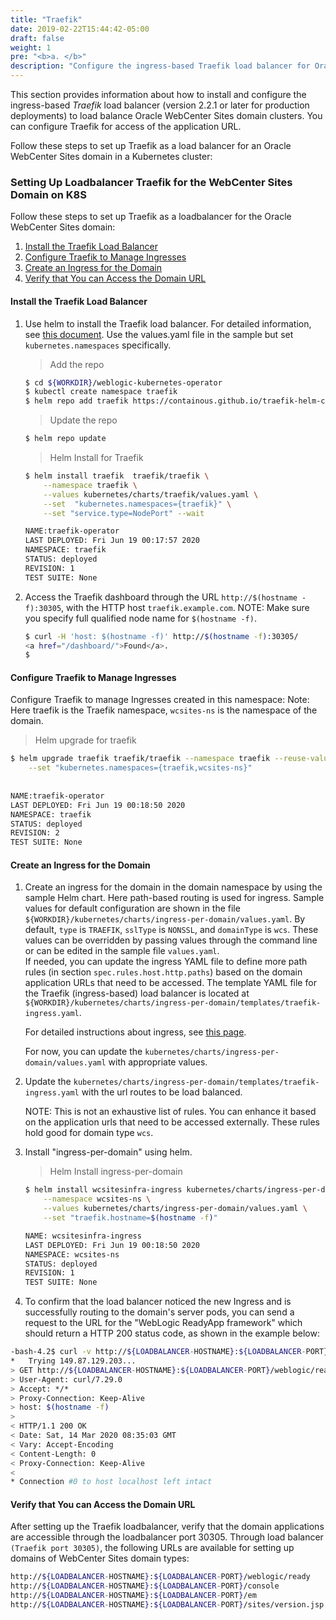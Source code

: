 ```yaml
---
title: "Traefik"
date: 2019-02-22T15:44:42-05:00
draft: false
weight: 1
pre: "<b>a. </b>"
description: "Configure the ingress-based Traefik load balancer for Oracle WebCenter Sites domains."
---
```


This section provides information about how to install and configure the ingress-based *Traefik* load balancer (version 2.2.1 or later for production deployments) to load balance Oracle WebCenter Sites domain clusters. You can configure Traefik for access of the application URL.

Follow these steps to set up Traefik as a load balancer for an Oracle WebCenter Sites domain in a Kubernetes cluster:

### Setting Up Loadbalancer Traefik for the WebCenter Sites Domain on K8S

 Follow these steps to set up Traefik as a loadbalancer for the Oracle WebCenter Sites domain:


1. [Install the Traefik Load Balancer](#install-the-traefik-load-balancer)
2. [Configure Traefik to Manage Ingresses](#configure-traefik-to-manage-ingresses)
3. [Create an Ingress for the Domain](#create-an-ingress-for-the-domain)
2. [Verify that You can Access the Domain URL](#verify-that-you-can-access-the-domain-url)


#### Install the Traefik Load Balancer

1. Use helm to install the Traefik load balancer. For detailed information, see [this document](https://github.com/oracle/weblogic-kubernetes-operator/blob/master/kubernetes/samples/charts/traefik/README.md).
Use the values.yaml file in the sample but set `kubernetes.namespaces` specifically.

    > Add the repo
    ```bash
	$ cd ${WORKDIR}/weblogic-kubernetes-operator
 	$ kubectl create namespace traefik
 	$ helm repo add traefik https://containous.github.io/traefik-helm-chart
    ```
    
    > Update the repo
    ```bash
	$ helm repo update
    ```

    > Helm Install for Traefik

    ```bash
    $ helm install traefik  traefik/traefik \
        --namespace traefik \
        --values kubernetes/charts/traefik/values.yaml \
        --set  "kubernetes.namespaces={traefik}" \
        --set "service.type=NodePort" --wait 

    NAME:traefik-operator
	LAST DEPLOYED: Fri Jun 19 00:17:57 2020
	NAMESPACE: traefik
	STATUS: deployed
	REVISION: 1
	TEST SUITE: None
    ```

1. Access the Traefik dashboard through the URL `http://$(hostname -f):30305`, with the HTTP host `traefik.example.com`.
NOTE: Make sure you specify full qualified node name for `$(hostname -f)`.

    ```bash
    $ curl -H 'host: $(hostname -f)' http://$(hostname -f):30305/
    <a href="/dashboard/">Found</a>.
    $
    ```

#### Configure Traefik to Manage Ingresses

Configure Traefik to manage Ingresses created in this namespace:
Note: Here traefik is the Traefik namespace, `wcsites-ns` is the namespace of the domain.


> Helm upgrade for traefik

```bash
$ helm upgrade traefik traefik/traefik --namespace traefik --reuse-values \
    --set "kubernetes.namespaces={traefik,wcsites-ns}"
 
 
NAME:traefik-operator
LAST DEPLOYED: Fri Jun 19 00:18:50 2020
NAMESPACE: traefik
STATUS: deployed
REVISION: 2
TEST SUITE: None
``` 

#### Create an Ingress for the Domain

1. Create an ingress for the domain in the domain namespace by using the sample Helm chart. Here path-based routing is used for ingress.
Sample values for default configuration are shown in the file `${WORKDIR}/kubernetes/charts/ingress-per-domain/values.yaml`.
By default, `type` is `TRAEFIK`, `sslType` is `NONSSL`, and `domainType` is `wcs`. These values can be overridden by passing values through the command line or can be edited in the sample file `values.yaml`.  
If needed, you can update the ingress YAML file to define more path rules (in section `spec.rules.host.http.paths`) based on the domain application URLs that need to be accessed. The template YAML file for the Traefik (ingress-based) load balancer is located at `${WORKDIR}/kubernetes/charts/ingress-per-domain/templates/traefik-ingress.yaml`.

	For detailed instructions about ingress, see [this page](https://oracle.github.io/weblogic-kubernetes-operator/userguide/managing-domains/ingress/).

    For now, you can update the `kubernetes/charts/ingress-per-domain/values.yaml` with appropriate values.
    

1. Update the `kubernetes/charts/ingress-per-domain/templates/traefik-ingress.yaml` with the url routes to be load balanced.
    
    NOTE: This is not an exhaustive list of rules. You can enhance it based on the application urls that need to be accessed externally. These rules hold good for domain type `wcs`.


1. Install "ingress-per-domain" using helm.

    > Helm Install ingress-per-domain

    ```bash
    $ helm install wcsitesinfra-ingress kubernetes/charts/ingress-per-domain \
		--namespace wcsites-ns \
		--values kubernetes/charts/ingress-per-domain/values.yaml \
		--set "traefik.hostname=$(hostname -f)"

    NAME: wcsitesinfra-ingress
	LAST DEPLOYED: Fri Jun 19 00:18:50 2020
	NAMESPACE: wcsites-ns
	STATUS: deployed
	REVISION: 1
	TEST SUITE: None
    ```


1. To confirm that the load balancer noticed the new Ingress and is successfully routing to the domain's server pods, you can send a request to the URL for the "WebLogic ReadyApp framework" which should return a HTTP 200 status code, as shown in the example below:
```bash
-bash-4.2$ curl -v http://${LOADBALANCER-HOSTNAME}:${LOADBALANCER-PORT}/weblogic/ready
*   Trying 149.87.129.203...
> GET http://${LOADBALANCER-HOSTNAME}:${LOADBALANCER-PORT}/weblogic/ready HTTP/1.1
> User-Agent: curl/7.29.0
> Accept: */*
> Proxy-Connection: Keep-Alive
> host: $(hostname -f)
>
< HTTP/1.1 200 OK
< Date: Sat, 14 Mar 2020 08:35:03 GMT
< Vary: Accept-Encoding
< Content-Length: 0
< Proxy-Connection: Keep-Alive
<
* Connection #0 to host localhost left intact
```
#### Verify that You can Access the Domain URL

After setting up the Traefik loadbalancer, verify that the domain applications are accessible through the loadbalancer port 30305.
Through load balancer `(Traefik port 30305)`, the following URLs are available for setting up domains of WebCenter Sites domain types:

```bash
http://${LOADBALANCER-HOSTNAME}:${LOADBALANCER-PORT}/weblogic/ready
http://${LOADBALANCER-HOSTNAME}:${LOADBALANCER-PORT}/console
http://${LOADBALANCER-HOSTNAME}:${LOADBALANCER-PORT}/em
http://${LOADBALANCER-HOSTNAME}:${LOADBALANCER-PORT}/sites/version.jsp
```
